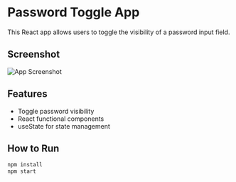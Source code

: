 #  Password Toggle App

This React app allows users to toggle the visibility of a password input field.

## Screenshot
![App Screenshot](assets/screenshot.png)


## Features
- Toggle password visibility
- React functional components
- useState for state management

##  How to Run

```bash
npm install
npm start
